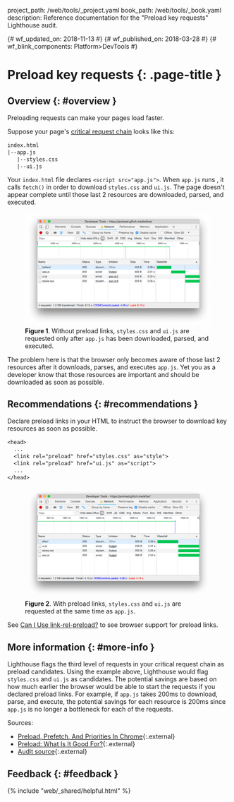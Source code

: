 project_path: /web/tools/_project.yaml
book_path: /web/tools/_book.yaml
description: Reference documentation for the "Preload key requests" Lighthouse audit.

{# wf_updated_on: 2018-11-13 #}
{# wf_published_on: 2018-03-28 #}
{# wf_blink_components: Platform>DevTools #}

# Preload key requests  {: .page-title }

## Overview {: #overview }

Preloading requests can make your pages load faster.

Suppose your page's [critical request chain][CRC] looks like this:

[CRC]: /web/tools/lighthouse/audits/critical-request-chains

    index.html
    |--app.js
       |--styles.css
       |--ui.js

Your `index.html` file declares `<script src="app.js">`. When  `app.js` runs , it calls
`fetch()` in order to download `styles.css` and `ui.js`. The page doesn't appear complete
until those last 2 resources are downloaded, parsed, and executed.

<figure>
  <img src="images/before.png"
       alt="Without preload links, styles.css and ui.js are requested only after
            app.js has been downloaded, parsed, and executed."/>
  <figcaption>
    <b>Figure 1</b>. Without preload links, <code>styles.css</code> and
    <code>ui.js</code> are requested only after <code>app.js</code> has been downloaded,
    parsed, and executed.
  </figcaption>
</figure>

The problem here is that the browser only becomes aware of those last 2 resources after it
downloads, parses, and executes `app.js`. Yet you as a developer know that those resources are
important and should be downloaded as soon as possible.

## Recommendations {: #recommendations }

Declare preload links in your HTML to instruct the browser to download key resources
as soon as possible.

    <head>
      ...
      <link rel="preload" href="styles.css" as="style">
      <link rel="preload" href="ui.js" as="script">
      ...
    </head>

<figure>
  <img src="images/after.png"
       alt="With preload links, styles.css and ui.js are requested at the same time
            as app.js."/>
  <figcaption>
    <b>Figure 2</b>. With preload links, <code>styles.css</code> and
    <code>ui.js</code> are requested at the same time as <code>app.js</code>.
  </figcaption>
</figure>

See <a href="http://caniuse.com/#feat=link-rel-preload">Can I Use link-rel-preload?</a>
to see browser support for preload links.

## More information {: #more-info }

Lighthouse flags the third level of requests in your critical request chain as preload
candidates. Using the example above, Lighthouse would flag `styles.css` and `ui.js`
as candidates. The potential savings are based on how much earlier the
browser would be able to start the requests if you declared preload links. For example,
if `app.js` takes 200ms to download, parse, and execute, the potential savings for each
resource is 200ms since `app.js` is no longer a bottleneck for each of the requests.

Sources:

* [Preload, Prefetch, And Priorities In Chrome][Addy]{:.external}
* [Preload: What Is It Good For?][Yoav]{:.external}
* [Audit source][src]{:.external}

[Addy]: https://medium.com/reloading/preload-prefetch-and-priorities-in-chrome-776165961bbf
[Yoav]: https://www.smashingmagazine.com/2016/02/preload-what-is-it-good-for/
[src]: https://github.com/GoogleChrome/lighthouse/blob/master/lighthouse-core/audits/uses-rel-preload.js

## Feedback {: #feedback }

{% include "web/_shared/helpful.html" %}
